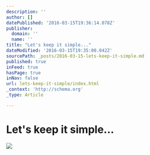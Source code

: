 ```yaml
---
description: ''
author: []
datePublished: '2016-03-15T19:36:14.078Z'
publisher:
  domain: ''
  name: ''
title: "Let's keep it simple..."
dateModified: '2016-03-15T19:35:00.042Z'
sourcePath: _posts/2016-03-15-lets-keep-it-simple.md
published: true
inFeed: true
hasPage: true
inNav: false
url: lets-keep-it-simple/index.html
_context: 'http://schema.org'
_type: Article

---
```

# Let's keep it simple...
![](https://the-grid-user-content.s3-us-west-2.amazonaws.com/d636ceb8-6bec-4df2-8a65-48e6eb2d839c.png)